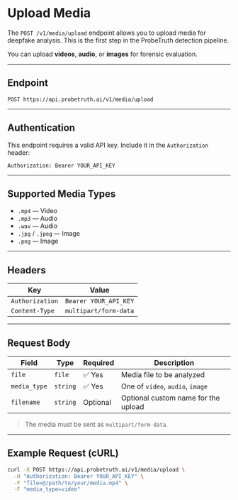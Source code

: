 # Upload Media

The `POST /v1/media/upload` endpoint allows you to upload media for deepfake analysis. This is the first step in the ProbeTruth detection pipeline.

You can upload **videos**, **audio**, or **images** for forensic evaluation.

---

## Endpoint

`POST https://api.probetruth.ai/v1/media/upload`

---

## Authentication

This endpoint requires a valid API key. Include it in the `Authorization` header:

`Authorization: Bearer YOUR_API_KEY`

---

## Supported Media Types

- `.mp4` — Video
- `.mp3` — Audio
- `.wav` — Audio
- `.jpg` / `.jpeg` — Image
- `.png` — Image

---

## Headers

| Key             | Value                    |
|-----------------|--------------------------|
| `Authorization` | `Bearer YOUR_API_KEY`    |
| `Content-Type`  | `multipart/form-data`    |

---

## Request Body

| Field        | Type     | Required | Description                            |
|--------------|----------|----------|----------------------------------------|
| `file`       | `file`   | ✅ Yes   | Media file to be analyzed              |
| `media_type` | `string` | ✅ Yes   | One of `video`, `audio`, `image`      |
| `filename`   | `string` | Optional | Optional custom name for the upload    |

> The media must be sent as `multipart/form-data`.

---

## Example Request (cURL)

```bash
curl -X POST https://api.probetruth.ai/v1/media/upload \
  -H "Authorization: Bearer YOUR_API_KEY" \
  -F "file=@/path/to/your/media.mp4" \
  -F "media_type=video"

